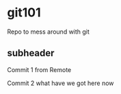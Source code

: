 # git101
Repo to mess around with git

## subheader

Commit 1 from Remote

Commit 2 what have we got here now